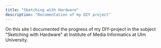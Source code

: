```yaml
---
title: "Sketching with Hardware"
description: "Documentation of my DIY project"
---
```


On this site I documented the progress of my DIY-project in the subject "Sketching with Hardware" at Institute of Media Informatics at Ulm University.